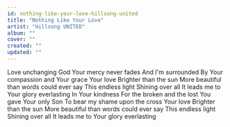 ```yaml
---
id: nothing-like-your-love-hillsong-united
title: "Nothing Like Your Love"
artist: "Hillsong UNITED"
album: ""
cover: ""
created: ""
updated: ""
---
```


Love unchanging
God Your mercy never fades
And I'm surrounded
By Your compassion and Your grace
Your love
Brighter than the sun
More beautiful than words could ever say
This endless light
Shining over all
It leads me to Your glory everlasting
In Your kindness
For the broken and the lost
You gave Your only Son
To bear my shame upon the cross
Your love
Brighter than the sun
More beautiful than words could ever say
This endless light
Shining over all
It leads me to Your glory everlasting